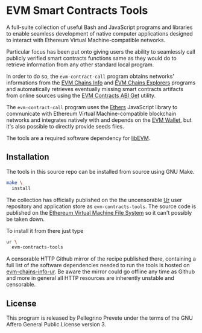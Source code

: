 [comment]: <> (SPDX-License-Identifier: AGPL-3.0)

[comment]: <> (-------------------------------------------------------------)
[comment]: <> (Copyright © 2024, 2025  Pellegrino Prevete)
[comment]: <> (All rights reserved)
[comment]: <> (-------------------------------------------------------------)

[comment]: <> (This program is free software: you can redistribute)
[comment]: <> (it and/or modify it under the terms of the GNU Affero)
[comment]: <> (General Public License as published by the Free)
[comment]: <> (Software Foundation, either version 3 of the License.)

[comment]: <> (This program is distributed in the hope that it will be useful,)
[comment]: <> (but WITHOUT ANY WARRANTY; without even the implied warranty of)
[comment]: <> (MERCHANTABILITY or FITNESS FOR A PARTICULAR PURPOSE. See the)
[comment]: <> (GNU Affero General Public License for more details.)

[comment]: <> (You should have received a copy of the GNU Affero General Public)
[comment]: <> (License along with this program.)
[comment]: <> (If not, see <https://www.gnu.org/licenses/>.)

# EVM Smart Contracts Tools

A full-suite collection of useful Bash and JavaScript
programs and libraries to enable seamless development
of native computer applications designed to interact
with Ethereum Virtual Machine-compatible networks. 

Particular focus has been put onto giving users the ability
to seamlessly call publicly verified smart contracts functions
same as they would do to retrieve information from any other standard
local program.

In order to do so, the `evm-contract-call` program obtains networks'
informations from the
[EVM Chains Info](
  https://github.com/themartiancompany/evm-chains-info)
and 
[EVM Chains Explorers](
  https://github.com/themartiancompany/evm-chains-explorers)
programs and automatically retrieves eventually missing smart
contracts artifacts from online sources using the
[EVM Contracts ABI Get](
  https://github.com/themartiancompany/evm-contracts-abi-get)
utility.

The `evm-contract-call` program uses the 
[Ethers](
  https://github.com/ethers-io/ethers.js)
JavaScript library to
communicate with Ethereum Virtual Machine-compatible
blockchain networks and integrates natively with
and depends on the
[EVM Wallet](
  https://github.com/themartiancompany/evm-wallet),
but it's also possible to directly provide seeds files.

The tools are a required software dependency for
[libEVM](
  https://github.com/themartiancompany/libevm).

## Installation

The tools in this source repo
can be installed from source using GNU Make.

```bash
make \
  install
```

The collection has officially published on the
the uncensorable
[Ur](
  https://github.com/themartiancompany/ur)
user repository and application store as
`evm-contracts-tools`.
The source code is published on the
[Ethereum Virtual Machine File System](
  https://github.com/themartiancompany/evmfs)
so it can't possibly be taken down.

To install it from there just type

```bash
ur \
  evm-contracts-tools
```

A censorable HTTP Github mirror of the recipe published there,
containing a full list of the software dependencies needed to run the
tools is hosted on
[evm-chains-info-ur](
  https://github.com/themartiancompany/evm-contracts-tools-ur).
Be aware the mirror could go offline any time as Github and more
in general all HTTP resources are inherently unstable and censorable.

## License

This program is released by Pellegrino Prevete under the terms
of the GNU Affero General Public License version 3.
